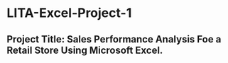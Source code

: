 # LITA-Excel-Project-1

## Project Title: Sales Performance Analysis Foe a Retail Store Using Microsoft Excel.
